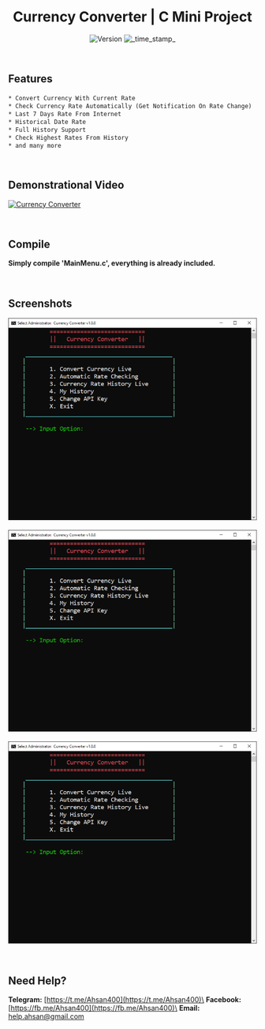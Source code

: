 <h1 align="center">Currency Converter | C Mini Project</h1>
<div align="center">
  <!-- Release Version -->
    <img src="https://img.shields.io/badge/Release-v1.0.0-red.svg?longCache=true&style=popout-square"
      alt="Version" />
  <!-- Last Updated -->
    <img src="https://img.shields.io/badge/Updated-Oct 12, 2020-green.svg?longCache=true&style=flat-square"
      alt="_time_stamp_" />
</div>

&nbsp;
&nbsp;
## Features
	* Convert Currency With Current Rate 
	* Check Currency Rate Automatically (Get Notification On Rate Change)
	* Last 7 Days Rate From Internet
	* Historical Date Rate
	* Full History Support
	* Check Highest Rates From History
	* and many more

&nbsp;
&nbsp;
## Demonstrational Video
[![Currency Converter](http://img.youtube.com/vi/c9T8mWeEbLo/0.jpg)](http://www.youtube.com/watch?v=c9T8mWeEbLo "Currency Converter | C Mini Project | Demonstrational Video (Bangali)")

&nbsp;
&nbsp;
## Compile
**Simply compile 'MainMenu.c', everything is already included.**

&nbsp;
&nbsp;
## Screenshots
![Main Menu](https://github.com/Ahsan40/Currency-Converter/raw/master/Screenshots/01.PNG?raw=true "Main Menu")
&nbsp;
![Historical Rate Menu](https://github.com/Ahsan40/Currency-Converter/raw/master/Screenshots/01.PNG?raw=true "Historical Rate Menu")
&nbsp;
![My History](https://github.com/Ahsan40/Currency-Converter/raw/master/Screenshots/01.PNG?raw=true "My History")

&nbsp;
&nbsp;
## Need Help?
**Telegram:** [https://t.me/Ahsan400](https://t.me/Ahsan400)\
**Facebook:** [https://fb.me/Ahsan400](https://fb.me/Ahsan400)\
**Email:** [help.ahsan@gmail.com](mailto:help.ahsan@gmail.com)